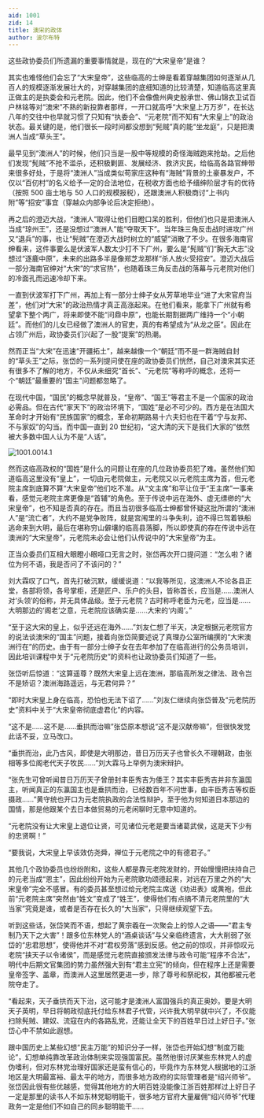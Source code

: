 ```yaml
---
aid: 1001
zid: 14
title: 澳宋的政体
author: 波尔布特
---
```


这些政协委员们所遗漏的重要事情就是，现在的“大宋皇帝”是谁？

其实也难怪他们会忘了“大宋皇帝”，这些临高的士绅是看着穿越集团如何逐渐从几百人的规模逐渐发展壮大的，对穿越集团的底细知道的比较清楚，知道临高这里真正做主的是执委会和元老院。因此，他们不会像儋州典史殷承世、佛山锦衣卫试百户林铭等对“澳宋”不熟的新投靠者那样，一开口就高呼“大宋皇上万万岁”，在长达八年的交往中也早就习惯了只知有“执委会”、“元老院”而不知有“大宋皇上”的政治状态。最关键的是，他们很长一段时间都没想到“髡贼”真的能“坐龙庭”，只是把澳洲人当成“草头王”。

最早见到“澳洲人”的时候，他们只当是一股中等规模的奇怪海贼跑来抢劫。之后他们发现“髡贼”不抢不滥杀，还积极剿匪、发展经济、救济灾民，给临高各路官绅带来很多好处，于是将“澳洲人”当成类似苟家庄这种有“海贼”背景的土豪暴发户，不仅以“百仞村”的名义给予一定的合法地位，在税收方面也给予缙绅阶层才有的优待（按照 500 亩土地与 50 人口的规模报税），还跟澳洲人积极商讨“上书内附”等“招安”事宜（穿越众内部争论后决定拒绝）。

再之后的澄迈大战，“澳洲人”取得让他们目瞪口呆的胜利，但他们也只是把澳洲人当成“琼州王”，还是没想过“澳洲人”能“夺取天下”。当年珠三角反击战时进攻广州又“退兵”的事，也让“髡贼”在澄迈大战时树立的“威望”消散了不少。在很多海南官绅看来，这件事要么是伏波军人数太少打不下广州，要么是“髡贼”们“胸无大志”没想过“逐鹿中原”，未来的出路多半是像郑芝龙那样“杀人放火受招安”。澄迈大战后一部分海南官绅对“大宋”的“求官热”，也随着珠三角反击战的落幕与元老院对他们的冷面孔而迅速冷却下来。

一直到伏波军打下广州，再加上有一部分士绅子女从芳草地毕业“进了大宋官府当差”，他们对“大宋”的政治热情才真正高涨起来。在他们看来，能拿下广州就有希望拿下整个两广，将来即使不能“问鼎中原”，也能长期割据两广维持一个“小朝廷”。而他们的儿女已经做了澳洲人的官吏，真的有希望成为“从龙之臣”。因此在占领广州后，政协委员们兴起了一股“提案”的热潮。

然而正当“大宋”在迅速“开疆拓土”，越来越像一个“朝廷”而不是一群海贼自封的“草头王”之际，张岱的一系列提问使在座的政协委员们恍然，自己对澳宋其实还有很多不了解的地方，不仅从未细究“首长”、“元老院”等称呼的概念，还将一个“朝廷”最重要的“国主”问题都忽略了。

在现代中国，“国民”的概念早就普及，“皇帝”、“国王”等君主不是一个国家的政治必需品。但在古代“家天下”的政治环境下，“国姓”是必不可少的。西方是在法国大革命时才开始有“民族国家”的概念，革命初期路易十六夫妇也在干着“宁与友邦、不与家奴”的勾当。而中国一直到 20 世纪初，“这大清的天下是我们大家的”依然被大多数中国人认为不是“人话”。

![1001.0014.1](/1001/0014/1.webp)

然而这临高政权的“国姓”是什么的问题让在座的几位政协委员犯了难。虽然他们知道临高这里没有“皇上”，一切由元老院做主，元老院又以元老院主席为首，但元老院主席到底算不算“大宋皇帝”他们吃不准。从“文主席”和平让位于“王主席”一事来看，感觉元老院主席更像是“首辅”的角色。至于传说中远在海外、虚无缥缈的“大宋皇帝”，也不知是否真的存在。而且当初很多临高士绅都曾怀疑这批所谓的“澳洲人”是“流亡者”，大约不是党争败阵，就是宫闱里的斗争失利，迫不得已驾着铁船逃命来到大明，最后在堪称穷山僻壤的临高县落脚，所以即使真的存在传说中远在澳洲的“大宋皇帝”，元老院未必会让他们认传说中的“大宋皇帝”为主。

正当众委员们互相大眼瞪小眼哑口无言之时，张岱再次开口提问道：“怎么啦？诸位为何不语，我是否问了不该问的？”

刘大霖叹了口气，首先打破沉默，缓缓说道：“以我等所见，这澳洲人不论各县正堂，各部将领，各号掌柜，还是匠户、乐户的头目，皆称首长，应当是……澳洲人对‘头领’的俗称，并无具体品级。至于元老院？古时称呼老臣为元老，应当是……大明那边的‘阁老’之意，元老院应该确实是……大宋的‘内阁’。”

“至于这大宋的皇上，似乎还远在海外……”刘友仁想了半天，决定根据元老院官方的说法谈澳宋的“国主”问题，接着向张岱简要述说了真理办公室所编撰的“大宋澳洲行在”的历史。由于有一部分士绅子女在去年参加了在临高进行的公务员培训，因此培训课程中关于“元老院历史”的资料也让政协委员们知道了一些。

张岱听后惊道：“这算遥尊？既然大宋皇上远在澳洲，那临高所发之律法、政令岂不是矫诏？澳洲海路遥远，与无君何异？”

“即时大宋皇上身在临高，恐怕也无法下诏了……”刘友仁继续向张岱普及“元老院历史”资料中关于“大宋皇帝彻底虚君化”的内容。

“这不是……这不是……垂拱而治嘛”张岱原本想说“这不是汉献帝嘛”，但很快发觉此话不妥，立马改口。

“垂拱而治，此乃古风，即使是大明那边，昔日万历天子也曾长久不理朝政，由张相等多位阁老代天子牧民……”刘大霖马上举例为澳宋辩护。

“张先生可曾听闻昔日万历天子曾册封丰臣秀吉为倭王？其实丰臣秀吉并非东瀛国主，听闻真正的东瀛国主也是垂拱而治，已经数百年不问世事，由丰臣秀吉等权臣摄政……”黄守统也开口为元老院执政的合法性辩护，至于他为何知道日本那边的国情，那是他跟某个去日本做贸易的元老闲聊时无意中知道的。

“元老院没有让大宋皇上退位让贤，可见诸位元老是要当诸葛武侯，这是天下少有的忠贤啊！”

“要我说，大宋皇上早该效仿尧舜，禅位于元老院之中的有德君子。”

其他几个政协委员也纷纷附和，这些人都是靠元老院发财的，开始慢慢把扶持自己的元老当成“恩主”，因此纷纷开始为元老院歌功颂德起来，对远在万里之外的“大宋皇帝”完全不感冒。有的委员甚至想过给元老院主席送《劝进表》或黄袍，但此前“元老院主席”突然由“姓文”变成了“姓王”，使得他们有点搞不清元老院里的“大当家”究竟是谁，或者是否存在长久的“大当家”，只得继续观望下去。

听到这些话，张岱笑而不语，想起了黄宗羲在一次聚会上的惊人之语——“君主专制乃天下之大害”！跟多位东林党人的“酒桌谈话”与父亲临终遗言，大大削弱了张岱的“忠君思想”，使得他并不对“君权旁落”感到反感。他之前的惊叹，并非惊叹元老院“挟天子以令诸侯”，而是感觉元老院直接颁发法律与政令可能“程序不合法”，明代中后期文官集团的势力虽然强大到有“君主立宪”的倾向，但在程序上还是需要皇帝签字、盖章，而澳洲人这里居然更进一步，除了尊号和祭祀权，其他都被元老院夺走了。

“看起来，天子垂拱而天下治，这可能才是澳洲人富国强兵的真正奥妙。要是大明天子英明，早日将朝政彻底托付给东林君子代管，兴许我大明早就中兴了，不仅能扫除髡贼、建奴、流寇在内的各路乱党，还能让全天下的百姓早日过上好日子。”张岱心中不禁如此遐想。

跟中国历史上某些幻想“民主万能”的知识分子一样，张岱也开始幻想“制度万能论”，幻想单纯靠改革政治体制来实现强国富民。虽然他很讨厌某些东林党人的虚伪嗜利，但对东林党治理好国家还是蛮有信心的，毕竟作为东林党人根据地的江浙地区是大明最富裕、最太平的地方，而很多地方政府的实际管理者是“绍兴师爷”。张岱因此很有些优越感，觉得其他地方的大明百姓没能像江浙百姓那样过上好日子一定是那里的读书人不如东林党聪明能干，很多地方官府大量雇佣“绍兴师爷”代理政务一定是他们不如自己的同乡聪明能干……
